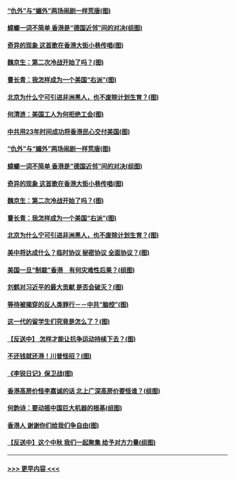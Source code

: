 #### [“仇外”与“媚外”两场闹剧一样荒唐(图)](../pages/p4/907689.md?t=09180311) 
#### [蟑螂一词不简单 香港是“德国近邻”间的对决(组图)](../pages/p4/907618.md?t=09180311) 
#### [奇异的现象 这首歌在香港大街小巷传唱(图)](../pages/p4/907583.md?t=09180311) 
#### [魏京生：第二次冷战开始了吗？(图)](../pages/p4/907581.md?t=09180311) 
#### [曹长青：我怎样成为一个美国“右派”(图)](../pages/p4/907580.md?t=09180311) 
#### [北京为什么宁可引进非洲黑人，也不废除计划生育？(图)](../pages/p4/907577.md?t=09180311) 
#### [何清涟：美国工人为何拒绝工会(图)](../pages/p4/907701.md?t=09180311) 
#### [中共用23年时间成功将香港民心交付美国(图)](../pages/p4/907698.md?t=09180311) 
#### [“仇外”与“媚外”两场闹剧一样荒唐(图)](../pages/p4/907689.md?t=09180311) 
#### [蟑螂一词不简单 香港是“德国近邻”间的对决(组图)](../pages/p4/907618.md?t=09180311) 
#### [奇异的现象 这首歌在香港大街小巷传唱(图)](../pages/p4/907583.md?t=09180311) 
#### [魏京生：第二次冷战开始了吗？(图)](../pages/p4/907581.md?t=09180311) 
#### [曹长青：我怎样成为一个美国“右派”(图)](../pages/p4/907580.md?t=09180311) 
#### [北京为什么宁可引进非洲黑人，也不废除计划生育？(图)](../pages/p4/907577.md?t=09180311) 
#### [美中将达成什么？临时协议 秘密协议 全面协议？(图)](../pages/p4/907576.md?t=09180311) 
#### [美国一旦“制裁”香港　有何灾难性后果？(组图)](../pages/p4/907575.md?t=09180311) 
#### [刘鹤对习近平的最大贡献 是否会破灭？(图)](../pages/p4/907509.md?t=09180311) 
#### [等待被揭穿的反人类罪行－－中共“脑控”(图)](../pages/p4/907167.md?t=09180311) 
#### [这一代的留学生们究竟是怎么了？(图)](../pages/p4/907473.md?t=09180311) 
#### [【反送中】 怎样才能让抗争运动持续下去？(图)](../pages/p4/907466.md?t=09180311) 
#### [不还钱就还港！川普怪招？(图)](../pages/p4/907474.md?t=09180311) 
#### [《李锐日记》保卫战(图)](../pages/p4/907465.md?t=09180311) 
#### [香港高房价怪李嘉诚的话 北上广深高房价要怪谁？(组图)](../pages/p4/907471.md?t=09180311) 
#### [何韵诗：要动摇中国巨大机器的根基(组图)](../pages/p4/907469.md?t=09180311) 
#### [香港人 谢谢你们给我们争自由(图)](../pages/p4/907402.md?t=09180311) 
#### [【反送中】这个中秋 我们一起聚集 给予对方力量(组图)](../pages/p4/907401.md?t=09180311) 

----
#### [ >>> 更早内容 <<< ](../indexes/p4-earlier.md)
